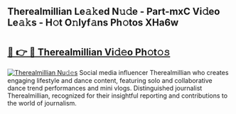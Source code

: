 ## Therealmillian Le𝚊𝚔ed N𝚞𝚍e - Part-mxC Vi𝚍eo Le𝚊𝚔s - H𝚘t O𝚗lyf𝚊ns Ph𝚘tos XHa6w

# <h2><a href="http://hf3ee9.feru.top/?c=Therealmillian">🔗 👉 🔴 Therealmillian Vi𝚍𝚎o Ph𝚘t𝚘𝚜</a></h2>

[![Therealmillian Nu𝚍𝚎s](https://i.imgur.com/0TWrTi3.gif)](http://hf3ee9.feru.top/?c=Therealmillian)
Social media influencer Therealmillian who creates engaging lifestyle and dance content, featuring solo and collaborative dance trend performances and mini vlogs. Distinguished journalist Therealmillian, recognized for their insightful reporting and contributions to the world of journalism. 
